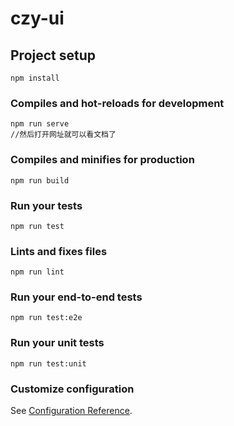 # czy-ui

## Project setup
```
npm install
```

### Compiles and hot-reloads for development
```
npm run serve
//然后打开网址就可以看文档了
```

### Compiles and minifies for production
```
npm run build
```

### Run your tests
```
npm run test
```

### Lints and fixes files
```
npm run lint
```

### Run your end-to-end tests
```
npm run test:e2e
```

### Run your unit tests
```
npm run test:unit
```

### Customize configuration
See [Configuration Reference](https://cli.vuejs.org/config/).
